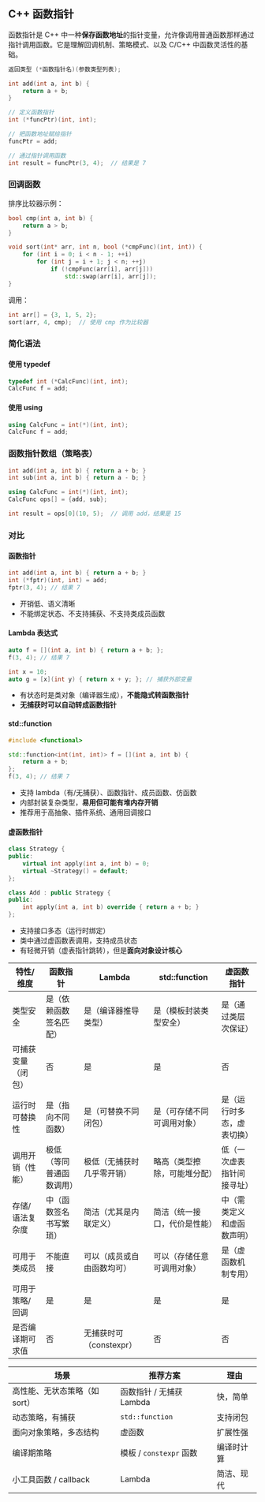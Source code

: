 ## C++ 函数指针

函数指针是 C++ 中一种**保存函数地址**的指针变量，允许像调用普通函数那样通过指针调用函数。它是理解回调机制、策略模式、以及 C/C++ 中函数灵活性的基础。

```cpp
返回类型 (*函数指针名)(参数类型列表);
```

```cpp
int add(int a, int b) {
    return a + b;
}

// 定义函数指针
int (*funcPtr)(int, int);

// 把函数地址赋给指针
funcPtr = add;

// 通过指针调用函数
int result = funcPtr(3, 4);  // 结果是 7
```

### 回调函数

排序比较器示例：

```cpp
bool cmp(int a, int b) {
    return a > b;
}

void sort(int* arr, int n, bool (*cmpFunc)(int, int)) {
    for (int i = 0; i < n - 1; ++i)
        for (int j = i + 1; j < n; ++j)
            if (!cmpFunc(arr[i], arr[j]))
                std::swap(arr[i], arr[j]);
}
```

调用：

```cpp
int arr[] = {3, 1, 5, 2};
sort(arr, 4, cmp);  // 使用 cmp 作为比较器
```

### 简化语法

#### 使用 typedef

```cpp
typedef int (*CalcFunc)(int, int);
CalcFunc f = add;
```

#### 使用 using

```cpp
using CalcFunc = int(*)(int, int);
CalcFunc f = add;
```

### 函数指针数组（策略表）

```cpp
int add(int a, int b) { return a + b; }
int sub(int a, int b) { return a - b; }

using CalcFunc = int(*)(int, int);
CalcFunc ops[] = {add, sub};

int result = ops[0](10, 5);  // 调用 add，结果是 15
```

### 对比

#### 函数指针

```cpp
int add(int a, int b) { return a + b; }
int (*fptr)(int, int) = add;
fptr(3, 4); // 结果 7
```

- 开销低、语义清晰
- 不能绑定状态、不支持捕获、不支持类成员函数

#### Lambda 表达式

```cpp
auto f = [](int a, int b) { return a + b; };
f(3, 4); // 结果 7

int x = 10;
auto g = [x](int y) { return x + y; }; // 捕获外部变量
```

- 有状态时是类对象（编译器生成），**不能隐式转函数指针**
- **无捕获时可以自动转成函数指针**

#### std::function

```cpp
#include <functional>

std::function<int(int, int)> f = [](int a, int b) {
    return a + b;
};
f(3, 4); // 结果 7
```

- 支持 lambda（有/无捕获）、函数指针、成员函数、仿函数
- 内部封装复杂类型，**易用但可能有堆内存开销**
- 推荐用于高抽象、插件系统、通用回调接口

#### 虚函数指针

```cpp
class Strategy {
public:
    virtual int apply(int a, int b) = 0;
    virtual ~Strategy() = default;
};

class Add : public Strategy {
public:
    int apply(int a, int b) override { return a + b; }
};
```

- 支持接口多态（运行时绑定）
- 类中通过虚函数表调用，支持成员状态
- 有轻微开销（虚表指针跳转），但是**面向对象设计核心**

| 特性/维度          | 函数指针                 | Lambda                     | std::function                | 虚函数指针                 |
| ------------------ | ------------------------ | -------------------------- | ---------------------------- | -------------------------- |
| 类型安全           | 是（依赖函数签名匹配）   | 是（编译器推导类型）       | 是（模板封装类型安全）       | 是（通过类层次保证）       |
| 可捕获变量（闭包） | 否                       | 是                         | 是                           | 否                         |
| 运行时可替换性     | 是（指向不同函数）       | 是（可替换不同闭包）       | 是（可存储不同可调用对象）   | 是（运行时多态，虚表切换） |
| 调用开销（性能）   | 极低（等同普通函数调用） | 极低（无捕获时几乎零开销） | 略高（类型擦除，可能堆分配） | 低（一次虚表指针间接寻址） |
| 存储/语法复杂度    | 中（函数签名书写繁琐）   | 简洁（尤其是内联定义）     | 简洁（统一接口，代价是性能） | 中（需类定义和虚函数声明） |
| 可用于类成员       | 不能直接                 | 可以（成员或自由函数均可） | 可以（存储任意可调用对象）   | 是（虚函数机制专用）       |
| 可用于策略/回调    | 是                       | 是                         | 是                           | 是                         |
| 是否编译期可求值   | 否                       | 无捕获时可（constexpr）    | 否                           | 否                         |

| 场景                          | 推荐方案                 | 理由       |
| ----------------------------- | ------------------------ | ---------- |
| 高性能、无状态策略（如 sort） | 函数指针 / 无捕获 Lambda | 快，简单   |
| 动态策略，有捕获              | `std::function`          | 支持闭包   |
| 面向对象策略，多态结构        | 虚函数                   | 扩展性强   |
| 编译期策略                    | 模板 / `constexpr` 函数  | 编译时计算 |
| 小工具函数 / callback         | Lambda                   | 简洁、现代 |
